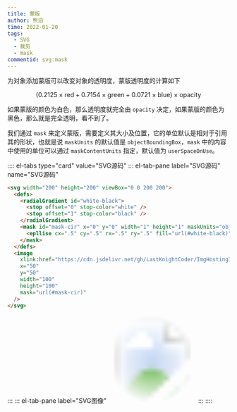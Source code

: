 ```yaml
---
title: 蒙版
author: 熊滔
time: 2022-01-20
tags:
  - SVG
  - 裁剪
  - mask
commentid: svg:mask
---
```


为对象添加蒙版可以改变对象的透明度，蒙版透明度的计算如下

$$
(0.2125 \times \text{red} + 0.7154 \times \text{green} + 0.0721 \times \text{blue}) \times \text{opacity}
$$

如果蒙版的颜色为白色，那么透明度就完全由 `opacity` 决定，如果蒙版的颜色为黑色，那么就是完全透明，看不到了。

我们通过 `mask` 来定义蒙版，需要定义其大小及位置，它的单位默认是相对于引用其的形状，也就是说 `maskUnits` 的默认值是 `objectBoundingBox`，`mask` 中的内容中使用的单位可以通过 `maskContentUnits` 指定，默认值为 `userSpaceOnUse`。

:::: el-tabs type="card" value="SVG源码"
::: el-tab-pane label="SVG源码" name="SVG源码"
```html
<svg width="200" height="200" viewBox="0 0 200 200">
  <defs>
    <radialGradient id="white-black">
      <stop offset="0" stop-color="white" />
      <stop offset="1" stop-color="black" />
    </radialGradient>
    <mask id="mask-cir" x="0" y="0" width="1" height="1" maskUnits="objectBoundingBox" maskContentUnits="objectBoundingBox">
      <epllise cx=".5" cy=".5" rx=".5" ry=".5" fill="url(#white-black)" />
    </mask>
  </defs>
  <image
    xlink:href="https://cdn.jsdelivr.net/gh/LastKnightCoder/ImgHosting3@master/image.1shw90eniffk.png"
    x="50"
    y="50"
    width="100"
    height="100"
    mask="url(#mask-cir)"
  />
</svg>
```
:::
::: el-tab-pane label="SVG图像"
<svg width="200" height="200" viewBox="0 0 200 200">
  <defs>
    <radialGradient id="white-black">
      <stop offset="0" stop-color="white" />
      <stop offset="1" stop-color="black" />
    </radialGradient>
    <mask id="mask-cir" x="0" y="0" width="1" height="1" maskUnits="objectBoundingBox" maskContentUnits="objectBoundingBox">
      <ellipse cx=".5" cy=".5" rx=".5" ry=".5" fill="url(#white-black)" />
    </mask>
  </defs>
  <image
    xlink:href="https://cdn.jsdelivr.net/gh/LastKnightCoder/ImgHosting3@master/image.1shw90eniffk.png"
    x="0"
    y="0"
    width="200"
    height="200"
    mask="url(#mask-cir)"
  />
</svg>
:::
::::


